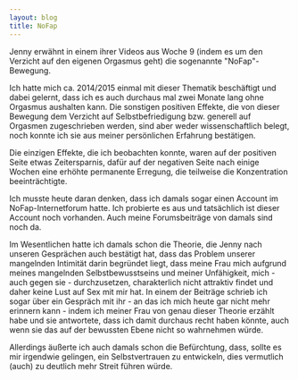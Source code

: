 ```yaml
---
layout: blog
title: NoFap
---
```


Jenny erwähnt in einem ihrer Videos aus Woche 9 (indem es um den Verzicht auf den eigenen Orgasmus geht) die sogenannte "NoFap"-Bewegung.

Ich hatte mich ca. 2014/2015 einmal mit dieser Thematik beschäftigt und dabei gelernt, dass ich es auch durchaus mal zwei Monate lang ohne Orgasmus aushalten kann. Die sonstigen positiven Effekte, die von dieser Bewegung dem Verzicht auf Selbstbefriedigung bzw. generell auf Orgasmen zugeschrieben werden, sind aber weder wissenschaftlich belegt, noch konnte ich sie aus meiner persönlichen Erfahrung bestätigen.

Die einzigen Effekte, die ich beobachten konnte, waren auf der positiven Seite etwas Zeitersparnis, dafür auf der negativen Seite nach einige Wochen eine erhöhte permanente Erregung, die teilweise die Konzentration beeinträchtigte.

Ich musste heute daran denken, dass ich damals sogar einen Account im NoFap-Internetforum hatte. Ich probierte es aus und tatsächlich ist dieser Account noch vorhanden. Auch meine Forumsbeiträge von damals sind noch da.

Im Wesentlichen hatte ich damals schon die Theorie, die Jenny nach unseren Gesprächen auch bestätigt hat, dass das Problem unserer mangelnden Intimität darin begründet liegt, dass meine Frau mich aufgrund meines mangelnden Selbstbewusstseins und meiner Unfähigkeit, mich - auch gegen sie - durchzusetzen, charakterlich nicht attraktiv findet und daher keine Lust auf Sex mit mir hat. In einem der Beiträge schrieb ich sogar über ein Gespräch mit ihr - an das ich mich heute gar nicht mehr erinnern kann - indem ich meiner Frau von genau dieser Theorie erzählt habe und sie antwortete, dass ich damit durchaus recht haben könnte, auch wenn sie das auf der bewussten Ebene nicht so wahrnehmen würde.

Allerdings äußerte ich auch damals schon die Befürchtung, dass, sollte es mir irgendwie gelingen, ein Selbstvertrauen zu entwickeln, dies vermutlich (auch) zu deutlich mehr Streit führen würde.